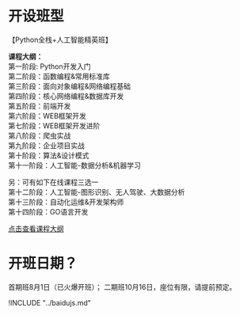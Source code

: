 # 开设班型
【Python全栈+人工智能精英班】

**课程大纲：**   
第一阶段: Python开发入门  
第二阶段：函数编程&常用标准库  
第三阶段：面向对象编程&网络编程基础  
第四阶段：核心网络编程&数据库开发  
第五阶段：前端开发  
第六阶段：WEB框架开发  
第七阶段：WEB框架开发进阶  
第八阶段：爬虫实战  
第九阶段：企业项目实战  
第十阶段：算法&设计模式  
第十一阶段：人工智能-数据分析&机器学习  

另：可有如下在线课程三选一  
第十二阶段：人工智能-图形识别、无人驾驶、大数据分析  
第十三阶段：自动化运维&开发架构师  
第十四阶段：GO语言开发  

[点击查看课程大纲](https://hcdn1.luffycity.com/data/knight/骑士计划-课程大纲.pdf)

# 开班日期？
首期班8月1日（已火爆开班）；
二期班10月16日，座位有限，请提前预定。

!INCLUDE "../baidujs.md"

